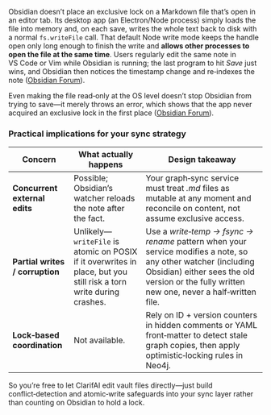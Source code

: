 Obsidian doesn’t place an exclusive lock on a Markdown file that’s open in an editor tab.
Its desktop app (an Electron/Node process) simply loads the file into memory and, on each save, writes the whole text back to disk with a normal `fs.writeFile` call. That default Node write mode keeps the handle open only long enough to finish the write and **allows other processes to open the file at the same time**. Users regularly edit the same note in VS Code or Vim while Obsidian is running; the last program to hit *Save* just wins, and Obsidian then notices the timestamp change and re‑indexes the note ([Obsidian Forum][1]).

Even making the file read‑only at the OS level doesn’t stop Obsidian from trying to save—it merely throws an error, which shows that the app never acquired an exclusive lock in the first place ([Obsidian Forum][2]).

### Practical implications for your sync strategy

| Concern                         | What actually happens                                                                                              | Design takeaway                                                                                                                                                                                               |
| ------------------------------- | ------------------------------------------------------------------------------------------------------------------ | ------------------------------------------------------------------------------------------------------------------------------------------------------------------------------------------------------------- |
| **Concurrent external edits**   | Possible; Obsidian’s watcher reloads the note after the fact.                                                      | Your graph‑sync service must treat *.md* files as mutable at any moment and reconcile on content, not assume exclusive access.                                                                                |
| **Partial writes / corruption** | Unlikely—`writeFile` is atomic on POSIX if it overwrites in place, but you still risk a torn write during crashes. | Use a *write‑temp → fsync → rename* pattern when your service modifies a note, so any other watcher (including Obsidian) either sees the old version or the fully written new one, never a half‑written file. |
| **Lock‑based coordination**     | Not available.                                                                                                     | Rely on ID + version counters in hidden comments or YAML front‑matter to detect stale graph copies, then apply optimistic‑locking rules in Neo4j.                                                             |

So you’re free to let ClarifAI edit vault files directly—just build conflict‑detection and atomic‑write safeguards into your sync layer rather than counting on Obsidian to hold a lock.

[1]: https://forum.obsidian.md/t/editing-notes-outside-obsidian/72139?utm_source=chatgpt.com "Editing notes outside obsidian - Share & showcase"
[2]: https://forum.obsidian.md/t/option-to-lock-editing-of-individual-notes/22162 "Option to lock editing of individual notes - Feature requests - Obsidian Forum"
